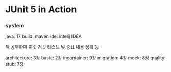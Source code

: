 # JUnit 5 in Action

### system
java: 17
build: maven
ide: intelij IDEA

책 공부하며 이것 저것 테스트 및 중요 내용 정리 등

architecture: 3장
basic: 2장
incontainer: 9장
migration: 4장
mock: 8장
quality:
stub: 7장
